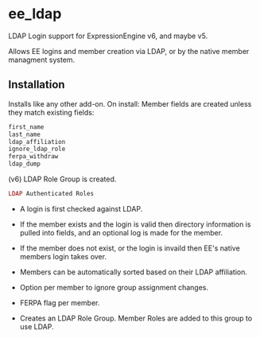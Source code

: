 # ee_ldap
LDAP Login support for ExpressionEngine v6, and maybe v5.

Allows EE logins and member creation via LDAP, or by the native member managment system.

## Installation
Installs like any other add-on.  On install:
Member fields are created unless they match existing fields:
```php
first_name
last_name
ldap_affiliation
ignore_ldap_role
ferpa_withdraw
ldap_dump
```
(v6) LDAP Role Group is created.
```php
LDAP Authenticated Roles
```

- A login is first checked against LDAP.
- If the member exists and the login is valid then directory information is pulled into fields, and an optional log is made for the member.
- If the member does not exist, or the login is invaild then EE's native members login takes over.
- Members can be automatically sorted based on their LDAP affiliation.

- Option per member to ignore group assignment changes.
- FERPA flag per member.
- Creates an LDAP Role Group.  Member Roles are added to this group to use LDAP.